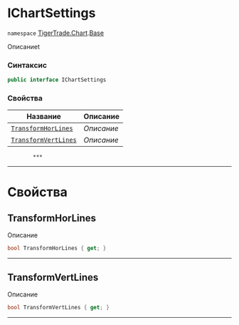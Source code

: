 
# IChartSettings
`namespace` [TigerTrade.Chart](../../TigerTrade.Chart.md).[Base](../../TigerTrade.Chart/Base.md)



Описаниеt

### Синтаксис
```csharp
public interface IChartSettings
```


### Свойства
| Название | Описание |
| --- | --- |
| [`TransformHorLines`](./IChartSettings.cs/Свойства/TransformHorLines.md) | *Описание* |
| [`TransformVertLines`](./IChartSettings.cs/Свойства/TransformVertLines.md) | *Описание* |




            ***
  ***
  # Свойства

## TransformHorLines
Описание

```csharp
bool TransformHorLines { get; }
```
***

## TransformVertLines
Описание

```csharp
bool TransformVertLines { get; }
```
***

